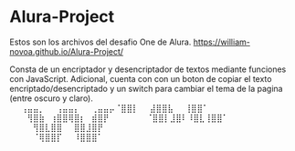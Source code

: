 # Alura-Project
	
Estos son los archivos del desafio One de Alura.
https://william-novoa.github.io/Alura-Project/

Consta de un encriptador y desencriptador de textos mediante funciones con JavaScript. Adicional, cuenta con con un boton de copiar el texto encriptado/desencriptado y un switch para cambiar el tema de la pagina (entre oscuro y claro).
⠀⠀⠀⠀⠀⠀⠀⠀⠀⠀⠀
⠀⠀⢠⣤⣤⡀⠀⠀⢠⣤⣤⡄⠀⠀⢀⣤⣤⡤⠈⣿⣿⡇⠀⠀⣼⣿⣿⣧⠀⠀⢸⣿⣿⠁⠀⠀
⠀⠀⠀⢻⣿⣷⠀⢰⣿⣿⢿⣿⡆⠀⣾⣿⡟⠀⠀⠀
⠀⠀⠀⠈⣿⣿⡇⣸⣿⠇⠸⣿⣇⢸⣿⣿⠁⠀⠀⠀
⠀⠀⠀⠀⢻⣿⣇⣿⣿⠀⠀⣿⣿⣸⣿⡟⠀⠀⠀⠀
⠀⠀⠀⠀⠈⢿⣿⣿⡏⠀⠀⠸⣿⣿⣿⠁⠀⠀⠀⠀⠀⠀⠀⠀⠀⠀⠀⠀⠀⠀⠀⠀⠀⠀⠀⠀⠀⠀⠀
